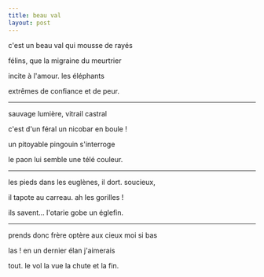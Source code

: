 ```yaml
---
title: beau val
layout: post
---
```


c'est un beau val qui mousse de rayés

félins, que la migraine du meurtrier

incite à l'amour. les éléphants

extrêmes de confiance et de peur.

---

sauvage lumière, vitrail castral

c'est d'un féral un nicobar en boule !

un pitoyable pingouin s'interroge 

le paon lui semble une télé couleur.

---

les pieds dans les euglènes, il dort. soucieux,

il tapote au carreau. ah les gorilles !

ils savent... l'otarie gobe un églefin.

---

prends donc frère optère aux cieux moi si bas

las ! en un dernier élan j'aimerais

tout. le vol la vue la chute et la fin.
